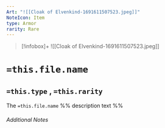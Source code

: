 ```yaml
---
Art: "![[Cloak of Elvenkind-1691611507523.jpeg]]"
NoteIcon: Item
type: Armor
rarity: Rare
---
```


> [!infobox]+
> ![[Cloak of Elvenkind-1691611507523.jpeg]]

# `=this.file.name`
## `=this.type` , `=this.rarity`

The `=this.file.name` %% description text %%

###### Additional Notes